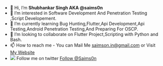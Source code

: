 - 👋 Hi, I’m **Shubhankar Singh AKA @saims0n**
- 👀 I’m interested in Software Development And Penetration Testing ,Script Developement.
- 🌱 I’m currently learning Bug Hunting,Flutter,Api Development,Api Testing,Android Penetration Testing,And Preparing For OSCP.
- 💞️ I’m looking to collaborate on Flutter Project,Scripting with Python and Bash.
- 📫 How to reach me - You can Mail Me saimson.in@gmail.com or Visit [ My Website](https://saims0n.github.io "Saimson.com")
- <img src="https://img.icons8.com/ios/26/000000/twitter--v2.png"/> Follow me on twitter
<a class="twitter-follow-button"
  href="https://twitter.com/saims0n">
Follow @Saims0n</a>


<!---
saims0n/saims0n is a ✨ special ✨ repository because its `README.md` (this file) appears on your GitHub profile.
You can click the Preview link to take a look at your changes.
--->
